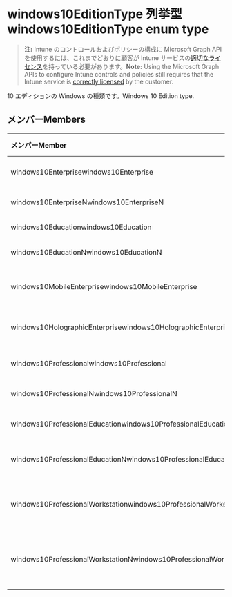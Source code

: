 # <a name="windows10editiontype-enum-type"></a><span data-ttu-id="0caeb-101">windows10EditionType 列挙型</span><span class="sxs-lookup"><span data-stu-id="0caeb-101">windows10EditionType enum type</span></span>

> <span data-ttu-id="0caeb-102">**注:** Intune のコントロールおよびポリシーの構成に Microsoft Graph API を使用するには、これまでどおりに顧客が Intune サービスの[適切なライセンス](https://go.microsoft.com/fwlink/?linkid=839381)を持っている必要があります。</span><span class="sxs-lookup"><span data-stu-id="0caeb-102">**Note:** Using the Microsoft Graph APIs to configure Intune controls and policies still requires that the Intune service is [correctly licensed](https://go.microsoft.com/fwlink/?linkid=839381) by the customer.</span></span>

<span data-ttu-id="0caeb-103">10 エディションの Windows の種類です。</span><span class="sxs-lookup"><span data-stu-id="0caeb-103">Windows 10 Edition type.</span></span>
## <a name="members"></a><span data-ttu-id="0caeb-104">メンバー</span><span class="sxs-lookup"><span data-stu-id="0caeb-104">Members</span></span>
|<span data-ttu-id="0caeb-105">メンバー</span><span class="sxs-lookup"><span data-stu-id="0caeb-105">Member</span></span>|<span data-ttu-id="0caeb-106">値</span><span class="sxs-lookup"><span data-stu-id="0caeb-106">Value</span></span>|<span data-ttu-id="0caeb-107">説明</span><span class="sxs-lookup"><span data-stu-id="0caeb-107">Description</span></span>|
|:---|:---|:---|
|<span data-ttu-id="0caeb-108">windows10Enterprise</span><span class="sxs-lookup"><span data-stu-id="0caeb-108">windows10Enterprise</span></span>|<span data-ttu-id="0caeb-109">0</span><span class="sxs-lookup"><span data-stu-id="0caeb-109">0</span></span>|<span data-ttu-id="0caeb-110">10 の Windows エンタープライズ</span><span class="sxs-lookup"><span data-stu-id="0caeb-110">Windows 10 Enterprise</span></span>|
|<span data-ttu-id="0caeb-111">windows10EnterpriseN</span><span class="sxs-lookup"><span data-stu-id="0caeb-111">windows10EnterpriseN</span></span>|<span data-ttu-id="0caeb-112">1</span><span class="sxs-lookup"><span data-stu-id="0caeb-112">1</span></span>|<span data-ttu-id="0caeb-113">Windows 10 EnterpriseN</span><span class="sxs-lookup"><span data-stu-id="0caeb-113">Windows 10 EnterpriseN</span></span>|
|<span data-ttu-id="0caeb-114">windows10Education</span><span class="sxs-lookup"><span data-stu-id="0caeb-114">windows10Education</span></span>|<span data-ttu-id="0caeb-115">2</span><span class="sxs-lookup"><span data-stu-id="0caeb-115">2</span></span>|<span data-ttu-id="0caeb-116">Windows 10 教育</span><span class="sxs-lookup"><span data-stu-id="0caeb-116">Windows 10 Education</span></span>|
|<span data-ttu-id="0caeb-117">windows10EducationN</span><span class="sxs-lookup"><span data-stu-id="0caeb-117">windows10EducationN</span></span>|<span data-ttu-id="0caeb-118">3</span><span class="sxs-lookup"><span data-stu-id="0caeb-118">3</span></span>|<span data-ttu-id="0caeb-119">Windows 10 EducationN</span><span class="sxs-lookup"><span data-stu-id="0caeb-119">Windows 10 EducationN</span></span>|
|<span data-ttu-id="0caeb-120">windows10MobileEnterprise</span><span class="sxs-lookup"><span data-stu-id="0caeb-120">windows10MobileEnterprise</span></span>|<span data-ttu-id="0caeb-121">4</span><span class="sxs-lookup"><span data-stu-id="0caeb-121">4</span></span>|<span data-ttu-id="0caeb-122">10 の Windows モバイル ・ エンタープライズ</span><span class="sxs-lookup"><span data-stu-id="0caeb-122">Windows 10 Mobile Enterprise</span></span>|
|<span data-ttu-id="0caeb-123">windows10HolographicEnterprise</span><span class="sxs-lookup"><span data-stu-id="0caeb-123">windows10HolographicEnterprise</span></span>|<span data-ttu-id="0caeb-124">5</span><span class="sxs-lookup"><span data-stu-id="0caeb-124">5</span></span>|<span data-ttu-id="0caeb-125">Holographic エンタープライズの Windows 10</span><span class="sxs-lookup"><span data-stu-id="0caeb-125">Windows 10 Holographic Enterprise</span></span>|
|<span data-ttu-id="0caeb-126">windows10Professional</span><span class="sxs-lookup"><span data-stu-id="0caeb-126">windows10Professional</span></span>|<span data-ttu-id="0caeb-127">6</span><span class="sxs-lookup"><span data-stu-id="0caeb-127">6</span></span>|<span data-ttu-id="0caeb-128">Windows 10 プロフェッショナル</span><span class="sxs-lookup"><span data-stu-id="0caeb-128">Windows 10 Professional</span></span>|
|<span data-ttu-id="0caeb-129">windows10ProfessionalN</span><span class="sxs-lookup"><span data-stu-id="0caeb-129">windows10ProfessionalN</span></span>|<span data-ttu-id="0caeb-130">7</span><span class="sxs-lookup"><span data-stu-id="0caeb-130">7</span></span>|<span data-ttu-id="0caeb-131">Windows 10 ProfessionalN</span><span class="sxs-lookup"><span data-stu-id="0caeb-131">Windows 10 ProfessionalN</span></span>|
|<span data-ttu-id="0caeb-132">windows10ProfessionalEducation</span><span class="sxs-lookup"><span data-stu-id="0caeb-132">windows10ProfessionalEducation</span></span>|<span data-ttu-id="0caeb-133">8</span><span class="sxs-lookup"><span data-stu-id="0caeb-133">8</span></span>|<span data-ttu-id="0caeb-134">Windows 10 の専門的な教育</span><span class="sxs-lookup"><span data-stu-id="0caeb-134">Windows 10 Professional Education</span></span>|
|<span data-ttu-id="0caeb-135">windows10ProfessionalEducationN</span><span class="sxs-lookup"><span data-stu-id="0caeb-135">windows10ProfessionalEducationN</span></span>|<span data-ttu-id="0caeb-136">9</span><span class="sxs-lookup"><span data-stu-id="0caeb-136">9</span></span>|<span data-ttu-id="0caeb-137">Windows 10 本格的な EducationN</span><span class="sxs-lookup"><span data-stu-id="0caeb-137">Windows 10 Professional EducationN</span></span>|
|<span data-ttu-id="0caeb-138">windows10ProfessionalWorkstation</span><span class="sxs-lookup"><span data-stu-id="0caeb-138">windows10ProfessionalWorkstation</span></span>|<span data-ttu-id="0caeb-139">10</span><span class="sxs-lookup"><span data-stu-id="0caeb-139">10</span></span>|<span data-ttu-id="0caeb-140">ワークステーションの Windows 10 プロフェッショナル</span><span class="sxs-lookup"><span data-stu-id="0caeb-140">Windows 10 Professional for Workstations</span></span>|
|<span data-ttu-id="0caeb-141">windows10ProfessionalWorkstationN</span><span class="sxs-lookup"><span data-stu-id="0caeb-141">windows10ProfessionalWorkstationN</span></span>|<span data-ttu-id="0caeb-142">11</span><span class="sxs-lookup"><span data-stu-id="0caeb-142">11</span></span>|<span data-ttu-id="0caeb-143">N のワークステーションの Windows 10 プロフェッショナル</span><span class="sxs-lookup"><span data-stu-id="0caeb-143">Windows 10 Professional for Workstations N</span></span>|



